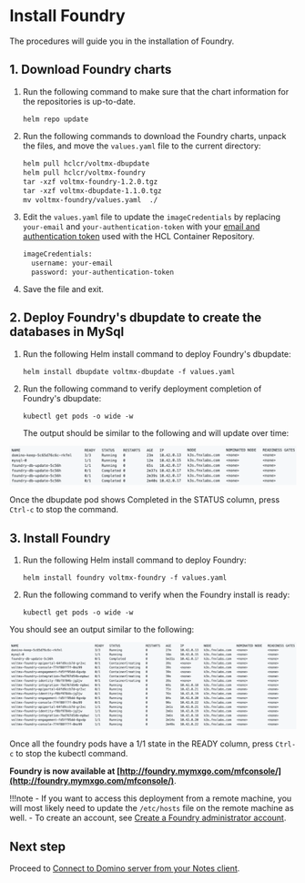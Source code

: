 # Install Foundry

The procedures will guide you in the installation of Foundry. 

## 1. Download Foundry charts

1. Run the following command to make sure that the chart information for the repositories is up-to-date.

    ```
    helm repo update
    ```

2. Run the following commands to download the Foundry charts, unpack the files, and move the `values.yaml` file to the current directory:

    ```
    helm pull hclcr/voltmx-dbupdate
    helm pull hclcr/voltmx-foundry
    tar -xzf voltmx-foundry-1.2.0.tgz
    tar -xzf voltmx-dbupdate-1.1.0.tgz
    mv voltmx-foundry/values.yaml  ./
    ```

3. Edit the `values.yaml` file to update the `imageCredentials` by replacing `your-email` and   `your-authentication-token` with your [email and authentication token](k3sinstall.md#5-obtain-your-authentication-token-from-hcl-container-repository) used with the HCL Container Repository.

    ```
    imageCredentials:
      username: your-email
      password: your-authentication-token
    ```

4. Save the file and exit.

## 2. Deploy Foundry's dbupdate to create the databases in MySql

1. Run the following Helm install command to deploy Foundry's dbupdate:

    ```
    helm install dbupdate voltmx-dbupdate -f values.yaml
    ```

2. Run the following command to verify deployment completion of Foundry's dbupdate:

    ```
    kubectl get pods -o wide -w
    ```

    The output should be similar to the following and will update over time:

![](../assets/images/output2.png)

Once the dbupdate pod shows Completed in the STATUS column, press `Ctrl-c` to stop the command.

## 3. Install Foundry

1. Run the following Helm install command to deploy Foundry:

    ```
    helm install foundry voltmx-foundry -f values.yaml
    ```

2. Run the following command to verify when the Foundry install is ready:

    ```
    kubectl get pods -o wide -w
    ```

You should see an output similar to the following:

![](../assets/images/output1.png)

Once all the foundry pods have a 1/1 state in the READY column, press `Ctrl-c` to stop the kubectl command.  

**Foundry is now available at [http://foundry.mymxgo.com/mfconsole/](http://foundry.mymxgo.com/mfconsole/)**.   

!!!note
    - If you want to access this deployment from a remote machine, you will most likely need to update the `/etc/hosts` file on the remote machine as well.
    - To create an account, see [Create a Foundry administrator account](../howto/foundryadminaccount.md). 

## Next step

Proceed to [Connect to Domino server from your Notes client](connectdominofromnotes.md).